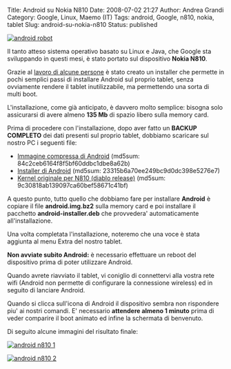 Title: Android su Nokia N810
Date: 2008-07-02 21:27
Author: Andrea Grandi
Category: Google, Linux, Maemo (IT)
Tags: android, Google, n810, nokia, tablet
Slug: android-su-nokia-n810
Status: published

[![android robot]({static}/images/2008/02/android_robot.gif)]()

Il tanto atteso sistema operativo basato su Linux e Java, che Google sta sviluppando in
questi mesi, è stato portato sul dispositivo **Nokia N810**.

Grazie al [lavoro di alcune persone](http://www.internettablettalk.com/forums/showthread.php?p=198240)
è stato creato un installer che permette in pochi semplici passi di
installare Android sul proprio tablet, senza ovviamente rendere il
tablet inutilizzabile, ma permettendo una sorta di multi boot.

L'installazione, come già anticipato, è davvero molto semplice: bisogna
solo assicurarsi di avere almeno **135 Mb** di spazio libero sulla
memory card.

Prima di procedere con l'installazione, dopo aver fatto un **BACKUP
COMPLETO** dei dati presenti sul proprio tablet, dobbiamo scaricare sul
nostro PC i seguenti file:

- [Immagine compressa di Android](http://tablethacker.com/software/android.img.bz2) (md5sum:
    84c2ceb6164f8f5bf60ddbc1dbe8a62b)[](http://tablethacker.com/software/android.img.bz2)
- [Installer di Android](http://tablethacker.com/software/android-installer.deb)
    (md5sum: 23315b6a70ee249bc9d0dc398e5276e7)[](http://tablethacker.com/software/android-installer.deb)
- [Kernel originale per N810 (diablo release)](http://penguinbait.com/diablo-kernel-810.deb) (md5sum:
    9c30818ab139097ca60bef58671c41bf)

A questo punto, tutto quello che dobbiamo fare per installare
**Android** è copiare il file **android.img.bz2** sulla memory card e
poi installare il pacchetto **android-installer.deb** che provvedera'
automaticamente all'installazione.

Una volta completata l'installazione, noteremo che una voce è stata
aggiunta al menu Extra del nostro tablet.

**Non avviate subito Android:** è necessario effettuare un reboot del
dispositivo prima di poter utilizzare Android.

Quando avrete riavviato il tablet, vi coniglio di connettervi alla
vostra rete wifi (Android non permette di configurare la connessione
wireless) ed in seguito di lanciare Android.

Quando si clicca sull'icona di Android il dispositivo sembra non
rispondere piu' ai nostri comandi. E' necessario **attendere almeno 1
minuto** prima di veder comparire il boot animato ed infine la schermata
di benvenuto.

Di seguito alcune immagini del risultato finale:

[![android n810 1]({static}/images/2008/07/02072008561-300x225.jpg "android_n810_1")]()

[![android n810 2]({static}/images/2008/07/02072008563-300x225.jpg "android_n810_2")]()
